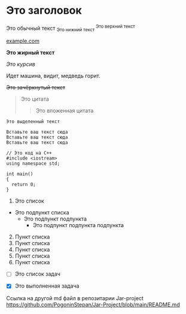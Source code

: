 # Это заголовок
Это обычный текст
<sub> Это нижний текст </sub>
<sup> Это верхний текст </sup>

[example.com](http://example.com)

**Это жирный текст**

*Это курсив*

Идет машина, видит, медведь  горит.

~~Это зачёркнутый текст~~

> Это цитата
> > Это вложенная цитата

`Это выделенный текст`

```
Вставьте ваш текст сюда
Вставьте ваш текст сюда
Вставьте ваш текст сюда
```

```С++
// Это код на С++
#include <iostream>
using namespace std;

int main()
{
  return 0;
}

```

1. Это список
  - Это подпункт списка
    - Это подпункт подпункта
      - Это подпункт подпункта подпункта 
    
2. Пункт списка
3. Пункт списка
4. Пункт списка
5. Пункт списка
6. Пункт списка

 - [ ] Это список задач
 - [x] Это выполненная задача



Ссылка на другой md файл в репозитарии Jar-project https://github.com/PogoninStepan/Jar-Project/blob/main/README.md
